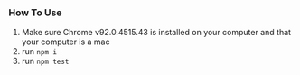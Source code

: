 
### How To Use
1. Make sure Chrome v92.0.4515.43 is installed on your computer and that your computer is a mac
2. run `npm i`
3. run `npm test`
